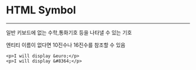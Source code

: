 # HTML Symbol
----------------

일반 키보드에 없는 수학,통화기호 등을 나타낼 수 있는 기호

엔티티 이름이 없다면 10진수나 16진수를 참조할 수 있음

```
<p>I will display &euro;</p>
<p>I will display &#8364;</p>
```
